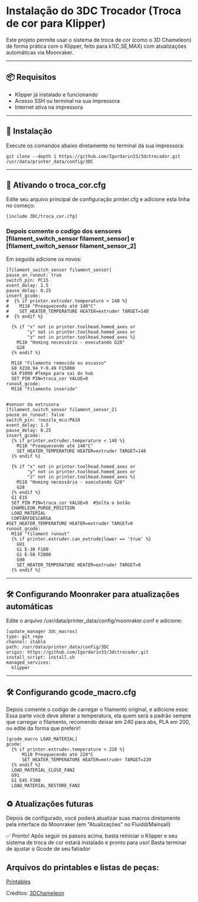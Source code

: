 
# Instalação do 3DC Trocador (Troca de cor para Klipper)

Este projeto permite usar o sistema de troca de cor (como o 3D Chameleon) de forma prática com o Klipper, feito para k1(C,SE,MAX) com atualizações automáticas via Moonraker.

---

## 📦 Requisitos

- Klipper já instalado e funcionando
- Acesso SSH ou terminal na sua impressora
- Internet ativa na impressora

---

## 🚀 Instalação

Execute os comandos abaixo diretamente no terminal da sua impressora:
```
git clone --depth 1 https://github.com/Igordarin33/3dctrocador.git /usr/data/printer_data/config/3DC
```
---

## 🔧 Ativando o troca_cor.cfg
Edite seu arquivo principal de configuração printer.cfg e adicione esta linha no começo:
```
[include 3DC/troca_cor.cfg]
```
### Depois comente o codigo dos sensores [filament_switch_sensor filament_sensor] e [filament_switch_sensor filament_sensor_2]
Em seguida adicione os novos: 
```
[filament_switch_sensor filament_sensor]
pause_on_runout: true
switch_pin: PC15
event_delay: 1.5
pause_delay: 0.25
insert_gcode:
#  {% if printer.extruder.temperature < 140 %}
#    M118 "Preaquecendo até 140°C"
#    SET_HEATER_TEMPERATURE HEATER=extruder TARGET=140
#  {% endif %}

  {% if "x" not in printer.toolhead.homed_axes or
        "y" not in printer.toolhead.homed_axes or
        "z" not in printer.toolhead.homed_axes %}
    M118 "Homing necessário - executando G28"
    G28
  {% endif %}

  M118 "Filamento removido ou escasso"
  G0 X228.94 Y-0.49 F15000
  G4 P1000 #Tempo para sai do hub
  SET_PIN PIN=troca_cor VALUE=0
runout_gcode:
  M118 "Filamento inserido"
  

#sensor da extrusora
[filament_switch_sensor filament_sensor_2]
pause_on_runout: false
switch_pin: !nozzle_mcu:PA10
event_delay: 1.5
pause_delay: 0.25
insert_gcode:
  {% if printer.extruder.temperature < 140 %}
    M118 "Preaquecendo até 140°C"
    SET_HEATER_TEMPERATURE HEATER=extruder TARGET=140
  {% endif %}

  {% if "x" not in printer.toolhead.homed_axes or
        "y" not in printer.toolhead.homed_axes or
        "z" not in printer.toolhead.homed_axes %}
    M118 "Homing necessário - executando G28"
    G28
  {% endif %}
  G1 E15
  SET_PIN PIN=troca_cor VALUE=0  #Solta o botão
  CHAMELEON_PURGE_POSITION
  LOAD_MATERIAL
  CORTARFDESCARGA
#SET_HEATER_TEMPERATURE HEATER=extruder TARGET=0
runout_gcode:
  M118 "filament runout"
  {% if printer.extruder.can_extrude|lower == 'true' %}
    G91
    G1 E-30 F180
    G1 E-50 F2000
    G90
    SET_HEATER_TEMPERATURE HEATER=extruder TARGET=0
  {% endif %}
```
---

## 🛠️ Configurando Moonraker para atualizações automáticas
Edite o arquivo /usr/data/printer_data/config/moonraker.conf e adicione:
```
[update_manager 3dc_macros]
type: git_repo
channel: stable
path: /usr/data/printer_data/config/3DC
origin: https://github.com/Igordarin33/3dctrocador.git
install_script: install.sh
managed_services:
  klipper
  ```
---
## 🛠️ Configurando gcode_macro.cfg
Depois comente o codigo de carregar o filamento original, e adicione esse: 
Essa parte você deve alterar a temperatura, ela quem será a padrão sempre que carregar o filamento, recomendo deixar em 240 para abs, PLA em 200, ou edite da forma que preferir! 
```
[gcode_macro LOAD_MATERIAL]
gcode:
  {% if printer.extruder.temperature < 220 %}
      M118 Preaquecendo até 220°C
      SET_HEATER_TEMPERATURE HEATER=extruder TARGET=220
  {% endif %}
  LOAD_MATERIAL_CLOSE_FAN2
  G91
  G1 E45 F300
  LOAD_MATERIAL_RESTORE_FAN2
```


## ♻️ Atualizações futuras
Depois de configurado, você poderá atualizar suas macros diretamente pela interface do Moonraker (em "Atualizações" no Fluidd/Mainsail)

✅ Pronto!
Após seguir os passos acima, basta reiniciar o Klipper e seu sistema de troca de cor estará instalado e pronto para uso! Basta terminar de ajustar o Gcode de seu fatiador


## Arquivos do printables e listas de peças: 
[Printables](https://www.printables.com/model/1216331-3dchameleon-k1ck1k1max-arduino-uno-cnc-shield-v3)


Créditos: [3DChameleon](https://www.3dchameleon.com)
